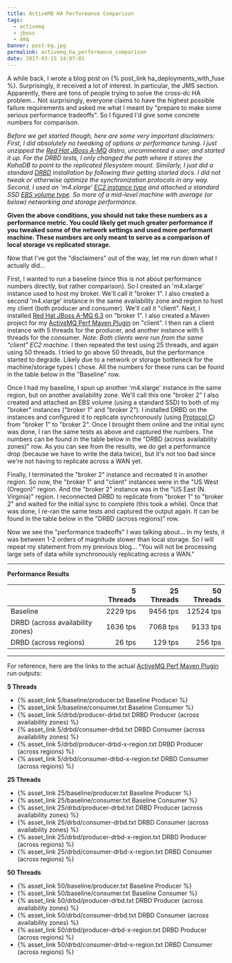 ```yaml
---
title: ActiveMQ HA Performance Comparison
tags:
  - activemq
  - jboss
  - amq
banner: post-bg.jpg
permalink: activemq_ha_performance_comparison
date: 2017-03-15 14:07:01
---
```



A while back, I wrote a blog post on {% post_link ha_deployments_with_fuse %}. Surprisingly, it received a lot of interest. In particular, the JMS section. Apparently, there are tons of people trying to solve the cross-dc HA problem... Not surprisingly, everyone claims to have the highest possible failure requirements and asked me what I meant by "prepare to make some serious performance tradeoffs". So I figured I'd give some concrete numbers for comparison.<!-- more -->

_Before we get started though, here are some very important disclaimers: First, I did absolutely no tweaking of options or performance tuning. I just unzipped the [Red Hat JBoss A-MQ](https://developers.redhat.com/products/amq) distro, uncommented a user, and started it up. For the DRBD tests, I only changed the path where it stores the KahaDB to point to the replicated filesystem mount. Similarly, I just did a standard [DRBD](http://drbd.org) installation by following their getting started docs. I did not tweak or otherwise optimize the synchronization protocols in any way. Second, I used an 'm4.xlarge' [EC2 instance type](https://aws.amazon.com/ec2/instance-types/) and attached a standard SSD [EBS volume type](https://aws.amazon.com/ebs/details/). So more of a mid-level machine with average (or below) networking and storage performance._

__Given the above conditions, you should not take these numbers as a performance metric. You could likely get much greater performance if you tweaked some of the network settings and used more performant machine. These numbers are only meant to serve as a comparison of local storage vs replicated storage.__

Now that I've got the "disclaimers" out of the way, let me run down what I actually did...

First, I wanted to run a baseline (since this is not about performance numbers directly, but rather comparison). So I created an 'm4.xlarge' instance used to host my broker. We'll call it "broker 1". I also created a second 'm4.xlarge' instance in the same availability zone and region to host my client (both producer and consumer). We'll call it "client". Next, I installed [Red Hat JBoss A-MQ 6.3](https://developers.redhat.com/products/amq) on "broker 1". I also created a Maven project for my [ActiveMQ Perf Maven Plugin](http://activemq.apache.org/activemq-performance-module-users-manual.html) on "client". I then ran a client instance with 5 threads for the producer, and another instance with 5 threads for the consumer. _Note: Both clients were run from the same "client" EC2 machine._ I then repeated the test using 25 threads, and again using 50 threads. I tried to go above 50 threads, but the performance started to degrade. Likely due to a network or storage bottleneck for the machine/storage types I chose. All the numbers for these runs can be found in the table below in the "Baseline" row.

Once I had my baseline, I spun up another 'm4.xlarge' instance in the same region, but on another availability zone. We'll call this one "broker 2" I also created and attached an EBS volume (using a standard SSD) to both of my "broker" instances ("broker 1" and "broker 2"). I installed DRBD on the instances and configured it to replicate synchronously (using [Protocol C](https://docs.linbit.com/doc/users-guide-84/s-replication-protocols/)) from "broker 1" to "broker 2". Once I brought them online and the initial sync was done, I ran the same tests as above and captured the numbers. The numbers can be found in the table below in the "DRBD (across availability zones)" row. As you can see from the results, we do get a performance drop (because we have to write the data twice), but it's not too bad since we're not having to replicate across a WAN yet.

Finally, I terminated the "broker 2" instance and recreated it in another region. So now, the "broker 1" and "client" instances were in the "US West (Oregon)" region. And the "broker 2" instance was in the "US East (N. Virginia)" region. I reconnected DRBD to replicate from "broker 1" to "broker 2" and waited for the initial sync to complete (this took a while). Once that was done, I re-ran the same tests and captured the output again. It can be found in the table below in the "DRBD (across regions)" row. 

Now we see the "performance tradeoffs" I was talking about... In my tests, it was between 1-2 orders of magnitude slower than local storage. So I will repeat my statement from my previous blog... "You will not be processing large sets of data while synchronously replicating across a WAN."

<hr/>

__Performance Results__

|                                  | 5 Threads | 25 Threads | 50 Threads |
| -------------------------------- | --------: | ---------: | ---------: |
| Baseline                         |  2229 tps |   9456 tps |  12524 tps |
| DRBD (across availability zones) |  1636 tps |   7068 tps |   9133 tps |
| DRBD (across regions)            |    26 tps |    129 tps |    256 tps |

<hr/>

For reference, here are the links to the actual [ActiveMQ Perf Maven Plugin](http://activemq.apache.org/activemq-performance-module-users-manual.html) run outputs:

__5 Threads__

 - {% asset_link 5/baseline/producer.txt Baseline Producer %}
 - {% asset_link 5/baseline/consumer.txt Baseline Consumer %}
 - {% asset_link 5/drbd/producer-drbd.txt DRBD Producer (across availability zones) %}
 - {% asset_link 5/drbd/consumer-drbd.txt DRBD Consumer (across availability zones) %}
 - {% asset_link 5/drbd/producer-drbd-x-region.txt DRBD Producer (across regions) %}
 - {% asset_link 5/drbd/consumer-drbd-x-region.txt DRBD Consumer (across regions) %}

__25 Threads__

 - {% asset_link 25/baseline/producer.txt Baseline Producer %}
 - {% asset_link 25/baseline/consumer.txt Baseline Consumer %}
 - {% asset_link 25/drbd/producer-drbd.txt DRBD Producer (across availability zones) %}
 - {% asset_link 25/drbd/consumer-drbd.txt DRBD Consumer (across availability zones) %}
 - {% asset_link 25/drbd/producer-drbd-x-region.txt DRBD Producer (across regions) %}
 - {% asset_link 25/drbd/consumer-drbd-x-region.txt DRBD Consumer (across regions) %}

__50 Threads__

 - {% asset_link 50/baseline/producer.txt Baseline Producer %}
 - {% asset_link 50/baseline/consumer.txt Baseline Consumer %}
 - {% asset_link 50/drbd/producer-drbd.txt DRBD Producer (across availability zones) %}
 - {% asset_link 50/drbd/consumer-drbd.txt DRBD Consumer (across availability zones) %}
 - {% asset_link 50/drbd/producer-drbd-x-region.txt DRBD Producer (across regions) %}
 - {% asset_link 50/drbd/consumer-drbd-x-region.txt DRBD Consumer (across regions) %}

